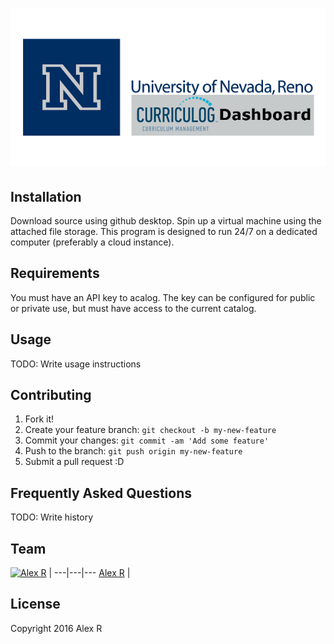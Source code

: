 # ![pageres](media/ProjectBanner_small.png)
## Installation

Download source using github desktop.
Spin up a virtual machine using the attached file storage.
This program is designed to run 24/7 on a dedicated computer (preferably a cloud instance).

## Requirements

You must have an API key to acalog. The key can be configured for public or private use, but must have access to the current catalog.

## Usage

TODO: Write usage instructions

## Contributing

1. Fork it!
2. Create your feature branch: `git checkout -b my-new-feature`
3. Commit your changes: `git commit -am 'Add some feature'`
4. Push to the branch: `git push origin my-new-feature`
5. Submit a pull request :D

## Frequently Asked Questions

TODO: Write history

## Team

[![Alex R](http://gravatar.com/avatar/d36a92237c75c5337c17b60d90686bf9?s=144)](https://waynenterprises.com) |
---|---|---
[Alex R](https://waynenterprises.com) |

## License

Copyright 2016 Alex R